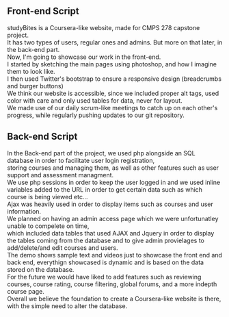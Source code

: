 ## Front-end Script
studyBites is a Coursera-like website, made for CMPS 278 capstone project. <br>
It has two types of users, regular ones and admins. But more on that later, in the back-end part. <br>
Now, I'm going to showcase our work in the front-end. <br>
I started by sketching the main pages using photoshop, and how I imagine them to look like. <br>
I then used Twitter's bootstrap to ensure a responsive design (breadcrumbs and burger buttons) <br>
We think our website is accessible, since we included proper alt tags, used color with care and only used tables for data, never for layout. <br>
We made use of our daily scrum-like meetings to catch up on each other's progress, while regularly pushing updates to our git repository.

## Back-end Script
In the Back-end part of the project, we used php alongside an SQL database in order to facilitate user login registration, <br>
storing courses and managing them, as well as other features such as user support and assessment managment. <br>
We use php sessions in order to keep the user logged in and we used inline variables added to the URL in order to get certain data
such as which course is being viewed etc... <br>
Ajax was heavily used in order to display items such as courses and user information. <br>
We planned on having an admin access page which we were unfortunatley unable to compelete on time, <br>
which included data tables that used AJAX and Jquery in order to display the tables coming from the database and to give admin provielages to add/delete/and edit courses and users. <br>
The demo shows sample text and videos just to showcase the front end and back end, everythign showcased is dynamic and is based on the data stored on the database. <br>
For the future we would have liked to add features such as reviewing courses, course rating, course filtering, global forums, and a more indepth course page. <br>
Overall we believe the foundation to create a Coursera-like website is there, with the simple need to alter the database.
